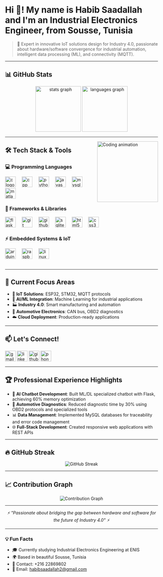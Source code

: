 # Hi 👋! My name is Habib Saadallah and I'm an Industrial Electronics Engineer, from Sousse, Tunisia

> 🚀 Expert in innovative IoT solutions design for Industry 4.0, passionate about hardware/software convergence for industrial automation, intelligent data processing (ML), and connectivity (MQTT).

---

## 📊 GitHub Stats

<div align="center">
  <img src="https://github-readme-stats.vercel.app/api?username=Hbib316&hide_title=false&hide_rank=false&show_icons=true&include_all_commits=true&count_private=true&disable_animations=false&theme=tokyonight&locale=en&hide_border=false" height="150" alt="stats graph"  />
  <img src="https://github-readme-stats.vercel.app/api/top-langs?username=Hbib316&locale=en&hide_title=false&layout=compact&card_width=320&langs_count=8&theme=tokyonight&hide_border=false" height="150" alt="languages graph"  />
</div>

---

<img align="right" height="200" src="https://media.giphy.com/media/qgQUggAC3Pfv687qPC/giphy.gif" alt="Coding animation" />

## 🛠️ Tech Stack & Tools

### 💻 Programming Languages
<div align="left">
  <img src="https://cdn.jsdelivr.net/gh/devicons/devicon/icons/c/c-original.svg" height="35" alt="c logo" />
  <img width="12" />
  <img src="https://cdn.jsdelivr.net/gh/devicons/devicon/icons/cplusplus/cplusplus-original.svg" height="35" alt="cpp logo" />
  <img width="12" />
  <img src="https://cdn.jsdelivr.net/gh/devicons/devicon/icons/python/python-original.svg" height="35" alt="python logo" />
  <img width="12" />
  <img src="https://cdn.jsdelivr.net/gh/devicons/devicon/icons/javascript/javascript-original.svg" height="35" alt="javascript logo" />
  <img width="12" />
  <img src="https://cdn.jsdelivr.net/gh/devicons/devicon/icons/mysql/mysql-original.svg" height="35" alt="mysql logo" />
  <img width="12" />
  <img src="https://cdn.jsdelivr.net/gh/devicons/devicon/icons/matlab/matlab-original.svg" height="35" alt="matlab logo" />
</div>

### 🔧 Frameworks & Libraries
<div align="left">
  <img src="https://cdn.jsdelivr.net/gh/devicons/devicon/icons/flask/flask-original.svg" height="35" alt="flask logo" />
  <img width="12" />
  <img src="https://cdn.jsdelivr.net/gh/devicons/devicon/icons/git/git-original.svg" height="35" alt="git logo" />
  <img width="12" />
  <img src="https://cdn.jsdelivr.net/gh/devicons/devicon/icons/github/github-original.svg" height="35" alt="github logo" />
  <img width="12" />
  <img src="https://cdn.jsdelivr.net/gh/devicons/devicon/icons/sqlite/sqlite-original.svg" height="35" alt="sqlite logo" />
  <img width="12" />
  <img src="https://cdn.jsdelivr.net/gh/devicons/devicon/icons/html5/html5-original.svg" height="35" alt="html5 logo" />
  <img width="12" />
  <img src="https://cdn.jsdelivr.net/gh/devicons/devicon/icons/css3/css3-original.svg" height="35" alt="css3 logo" />
</div>

### ⚡ Embedded Systems & IoT
<div align="left">
  <img src="https://cdn.jsdelivr.net/gh/devicons/devicon/icons/arduino/arduino-original.svg" height="35" alt="arduino logo" />
  <img width="12" />
  <img src="https://cdn.jsdelivr.net/gh/devicons/devicon/icons/raspberrypi/raspberrypi-original.svg" height="35" alt="raspberry pi logo" />
  <img width="12" />
  <img src="https://cdn.jsdelivr.net/gh/devicons/devicon/icons/linux/linux-original.svg" height="35" alt="linux logo" />
</div>

<br clear="both">

---

## 🎯 Current Focus Areas

- 🔌 **IoT Solutions**: ESP32, STM32, MQTT protocols
- 🤖 **AI/ML Integration**: Machine Learning for industrial applications  
- 🏭 **Industry 4.0**: Smart manufacturing and automation
- 🚗 **Automotive Electronics**: CAN bus, OBD2 diagnostics
- ☁️ **Cloud Deployment**: Production-ready applications

---

## 📫 Let's Connect!

<div align="left">
  <img src="https://img.shields.io/static/v1?message=Gmail&logo=gmail&label=&color=D14836&logoColor=white&labelColor=&style=for-the-badge" height="35" alt="gmail logo" />
  <img src="https://img.shields.io/static/v1?message=LinkedIn&logo=linkedin&label=&color=0077B5&logoColor=white&labelColor=&style=for-the-badge" height="35" alt="linkedin logo" />
  <img src="https://img.shields.io/static/v1?message=GitHub&logo=github&label=&color=181717&logoColor=white&labelColor=&style=for-the-badge" height="35" alt="github logo" />
  <img src="https://img.shields.io/static/v1?message=Phone&logo=phone&label=&color=25D366&logoColor=white&labelColor=&style=for-the-badge" height="35" alt="phone logo" />
</div>

---

## 🏆 Professional Experience Highlights

- 🤖 **AI Chatbot Development**: Built ML/DL specialized chatbot with Flask, achieving 60% memory optimization
- 🔧 **Automotive Diagnostics**: Reduced diagnostic time by 30% using OBD2 protocols and specialized tools  
- 📊 **Data Management**: Implemented MySQL databases for traceability and error code management
- 🌐 **Full-Stack Development**: Created responsive web applications with REST APIs

---

## 🔥 GitHub Streak

<div align="center">
  <img src="https://github-readme-streak-stats.herokuapp.com/?user=Hbib316&theme=tokyonight" alt="GitHub Streak" />
</div>

---

## 📈 Contribution Graph

<div align="center">
  <img src="https://github-readme-activity-graph.vercel.app/graph?username=Hbib316&theme=tokyo-night" alt="Contribution Graph" />
</div>

---

<div align="center">
  <i>⚡ "Passionate about bridging the gap between hardware and software for the future of Industry 4.0" ⚡</i>
</div>

---

### 💡 Fun Facts
- 🎓 Currently studying Industrial Electronics Engineering at ENIS
- 🌍 Based in beautiful Sousse, Tunisia
- 📱 Contact: +216 22869802
- 📧 Email: habibsaadallah2@gmail.com
